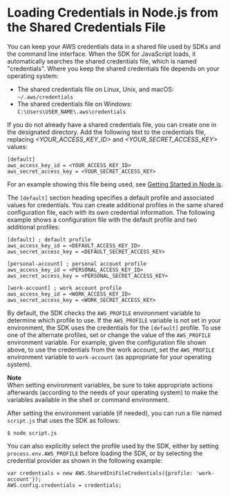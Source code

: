 # Loading Credentials in Node\.js from the Shared Credentials File<a name="loading-node-credentials-shared"></a>

You can keep your AWS credentials data in a shared file used by SDKs and the command line interface\. When the SDK for JavaScript loads, it automatically searches the shared credentials file, which is named "credentials"\. Where you keep the shared credentials file depends on your operating system:
+ The shared credentials file on Linux, Unix, and macOS: `~/.aws/credentials`
+ The shared credentials file on Windows: `C:\Users\USER_NAME\.aws\credentials`

If you do not already have a shared credentials file, you can create one in the designated directory\. Add the following text to the credentials file, replacing *<YOUR\_ACCESS\_KEY\_ID>* and *<YOUR\_SECRET\_ACCESS\_KEY>* values:

```
[default]
aws_access_key_id = <YOUR_ACCESS_KEY_ID>
aws_secret_access_key = <YOUR_SECRET_ACCESS_KEY>
```

For an example showing this file being used, see [Getting Started in Node\.js](getting-started-nodejs.md)\.

The `[default]` section heading specifies a default profile and associated values for credentials\. You can create additional profiles in the same shared configuration file, each with its own credential information\. The following example shows a configuration file with the default profile and two additional profiles:

```
[default] ; default profile
aws_access_key_id = <DEFAULT_ACCESS_KEY_ID>
aws_secret_access_key = <DEFAULT_SECRET_ACCESS_KEY>
    
[personal-account] ; personal account profile
aws_access_key_id = <PERSONAL_ACCESS_KEY_ID>
aws_secret_access_key = <PERSONAL_SECRET_ACCESS_KEY>
    
[work-account] ; work account profile
aws_access_key_id = <WORK_ACCESS_KEY_ID>
aws_secret_access_key = <WORK_SECRET_ACCESS_KEY>
```

By default, the SDK checks the `AWS_PROFILE` environment variable to determine which profile to use\. If the `AWS_PROFILE` variable is not set in your environment, the SDK uses the credentials for the `[default]` profile\. To use one of the alternate profiles, set or change the value of the `AWS_PROFILE` environment variable\. For example, given the configuration file shown above, to use the credentials from the work account, set the `AWS_PROFILE` environment variable to `work-account` \(as appropriate for your operating system\)\.

**Note**  
When setting environment variables, be sure to take appropriate actions afterwards \(according to the needs of your operating system\) to make the variables available in the shell or command environment\.

After setting the environment variable \(if needed\), you can run a file named `script.js` that uses the SDK as follows:

```
$ node script.js
```

You can also explicitly select the profile used by the SDK, either by setting `process.env.AWS_PROFILE` before loading the SDK, or by selecting the credential provider as shown in the following example:

```
var credentials = new AWS.SharedIniFileCredentials({profile: 'work-account'});
AWS.config.credentials = credentials;
```